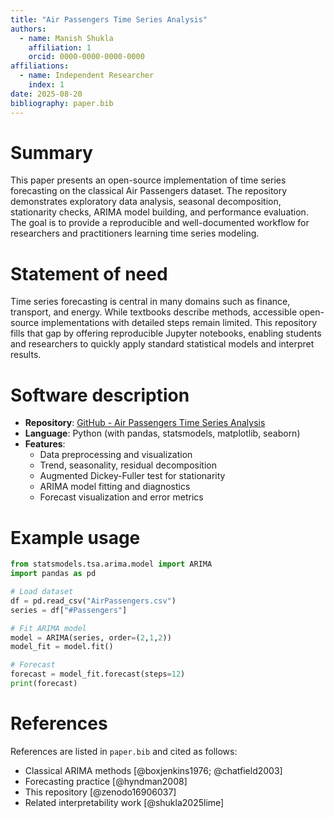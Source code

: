 ```yaml
---
title: "Air Passengers Time Series Analysis"
authors:
  - name: Manish Shukla
    affiliation: 1
    orcid: 0000-0000-0000-0000
affiliations:
  - name: Independent Researcher
    index: 1
date: 2025-08-20
bibliography: paper.bib
---
```


# Summary

This paper presents an open-source implementation of time series forecasting on the classical Air Passengers dataset. The repository demonstrates exploratory data analysis, seasonal decomposition, stationarity checks, ARIMA model building, and performance evaluation. The goal is to provide a reproducible and well-documented workflow for researchers and practitioners learning time series modeling.

# Statement of need

Time series forecasting is central in many domains such as finance, transport, and energy. While textbooks describe methods, accessible open-source implementations with detailed steps remain limited. This repository fills that gap by offering reproducible Jupyter notebooks, enabling students and researchers to quickly apply standard statistical models and interpret results.

# Software description

- **Repository**: [GitHub - Air Passengers Time Series Analysis](https://github.com/Manishms18/Air-Passengers-Time-Series-Analysis)
- **Language**: Python (with pandas, statsmodels, matplotlib, seaborn)
- **Features**:
  - Data preprocessing and visualization
  - Trend, seasonality, residual decomposition
  - Augmented Dickey-Fuller test for stationarity
  - ARIMA model fitting and diagnostics
  - Forecast visualization and error metrics

# Example usage

```python
from statsmodels.tsa.arima.model import ARIMA
import pandas as pd

# Load dataset
df = pd.read_csv("AirPassengers.csv")
series = df["#Passengers"]

# Fit ARIMA model
model = ARIMA(series, order=(2,1,2))
model_fit = model.fit()

# Forecast
forecast = model_fit.forecast(steps=12)
print(forecast)
```

# References

References are listed in `paper.bib` and cited as follows:  
- Classical ARIMA methods [@boxjenkins1976; @chatfield2003]  
- Forecasting practice [@hyndman2008]  
- This repository [@zenodo16906037]  
- Related interpretability work [@shukla2025lime]  
